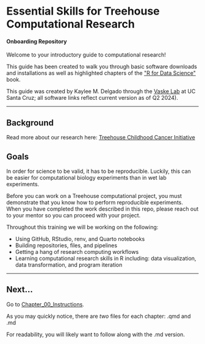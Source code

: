 # Essential Skills for Treehouse Computational Research

#### Onboarding Repository

Welcome to your introductory guide to computational research!

This guide has been created to walk you through basic software downloads and installations as well as highlighted chapters of the ["R for Data Science"](https://r4ds.hadley.nz) book.

This guide was created by Kaylee M. Delgado through the [Vaske Lab](https://vaskelab.ucsc.edu) at UC Santa Cruz; all software links reflect current version as of Q2 2024).

------------------------------------------------------------------------

## Background

Read more about our research here: [Treehouse Childhood Cancer Initiative](https://treehousegenomics.ucsc.edu)

## Goals

In order for science to be valid, it has to be reproducible. 
Luckily, this can be easier for computational biology experiments than in wet lab experiments. 

Before you can work on a Treehouse computational project, you must demonstrate that you know how to perform reproducible experiments. 
When you have completed the work described in this repo, please reach out to your mentor so you can proceed with your project.


Throughout this training we will be working on the following:

-   Using GitHub, RStudio, renv, and Quarto notebooks
-   Building repositories, files, and pipelines
-   Getting a hang of research computing workflows
-   Learning computational research skills in R including: data visualization, data transformation, and program iteration

------------------------------------------------------------------------

## Next...

Go to [Chapter_00_Instructions](https://github.com/UCSC-Treehouse/Essential-skills-for-Treehouse-computational-research/blob/main/Chapter-Instructions/Chapter_00_Instructions.md).

As you may quickly notice, there are *two* files for each chapter: .qmd and .md

For readability, you will likely want to follow along with the .md version.